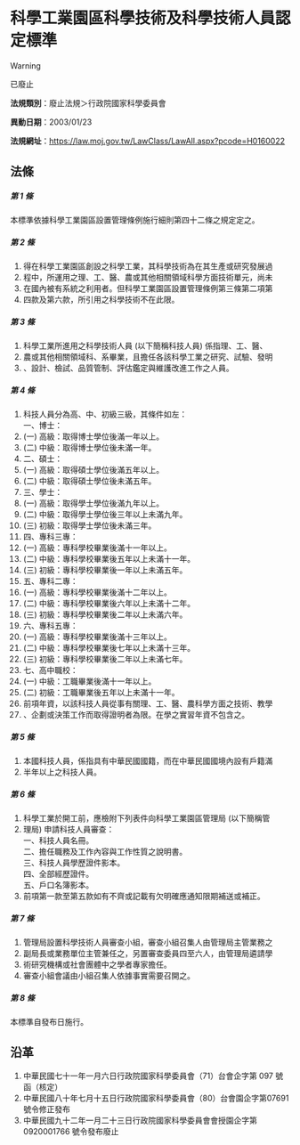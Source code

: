 # 科學工業園區科學技術及科學技術人員認定標準
> [!WARNING]
> 已廢止

**法規類別**：廢止法規＞行政院國家科學委員會

**異動日期**：2003/01/23  

**法規網址**：https://law.moj.gov.tw/LawClass/LawAll.aspx?pcode=H0160022



## 法條
##### 第 1 條
本標準依據科學工業園區設置管理條例施行細則第四十二條之規定定之。

##### 第 2 條
1. 得在科學工業園區創設之科學工業，其科學技術為在其生產或研究發展過
1. 程中，所運用之理、工、醫、農或其他相關領域科學方面技術單元，尚未
1. 在國內被有系統之利用者。但科學工業園區設置管理條例第三條第二項第
1. 四款及第六款，所引用之科學技術不在此限。

##### 第 3 條
1. 科學工業所進用之科學技術人員 (以下簡稱科技人員) 係指理、工、醫、
1. 農或其他相關領域科、系畢業，且擔任各該科學工業之研究、試驗、發明
1. 、設計、檢試、品質管制、評估鑑定與維護改進工作之人員。

##### 第 4 條
1. 科技人員分為高、中、初級三級，其條件如左：  
一、博士：
1.  (一) 高級：取得博士學位後滿一年以上。
1.  (二) 中級：取得博士學位後未滿一年。
1. 二、碩士：
1.  (一) 高級：取得碩士學位後滿五年以上。
1.  (二) 中級：取得碩士學位後未滿五年。
1. 三、學士：
1.  (一) 高級：取得學士學位後滿九年以上。
1.  (二) 中級：取得學士學位後三年以上未滿九年。
1.  (三) 初級：取得學士學位後未滿三年。
1. 四、專科三專：
1.  (一) 高級：專科學校畢業後滿十一年以上。
1.  (二) 中級：專科學校畢業後五年以上未滿十一年。
1.  (三) 初級：專科學校畢業後一年以上未滿五年。
1. 五、專科二專：
1.  (一) 高級：專科學校畢業後滿十二年以上。
1.  (二) 中級：專科學校畢業後六年以上未滿十二年。
1.  (三) 初級：專科學校畢業後二年以上未滿六年。
1. 六、專科五專：
1.  (一) 高級：專科學校畢業後滿十三年以上。
1.  (二) 中級：專科學校畢業後七年以上未滿十三年。
1.  (三) 初級：專科學校畢業後二年以上未滿七年。
1. 七、高中職校：
1.  (一) 中級：工職畢業後滿十一年以上。
1.  (二) 初級：工職畢業後五年以上未滿十一年。
1. 前項年資，以該科技人員從事有關理、工、醫、農科學方面之技術、教學
1. 、企劃或決策工作而取得證明者為限。在學之實習年資不包含之。

##### 第 5 條
1. 本國科技人員，係指具有中華民國國籍，而在中華民國國境內設有戶籍滿
1. 半年以上之科技人員。

##### 第 6 條
1. 科學工業於開工前，應檢附下列表件向科學工業園區管理局 (以下簡稱管
1. 理局) 申請科技人員審查：  
一、科技人員名冊。  
二、擔任職務及工作內容與工作性質之說明書。  
三、科技人員學歷證件影本。  
四、全部經歷證件。  
五、戶口名簿影本。
1. 前項第一款至第五款如有不齊或記載有欠明確應通知限期補送或補正。

##### 第 7 條
1. 管理局設置科學技術人員審查小組，審查小組召集人由管理局主管業務之
1. 副局長或業務單位主管兼任之，另置審查委員四至六人，由管理局遴請學
1. 術研究機構或社會團體中之學者專家擔任。
1. 審查小組會議由小組召集人依據事實需要召開之。

##### 第 8 條
本標準自發布日施行。

## 沿革
1. 中華民國七十一年一月六日行政院國家科學委員會（71）台會企字第 097  號函（核定）
1. 中華民國八十年七月十五日行政院國家科學委員會（80）台會園企字第07691 號令修正發布
1. 中華民國九十二年一月二十三日行政院國家科學委員會會授園企字第 0920001766 號令發布廢止
